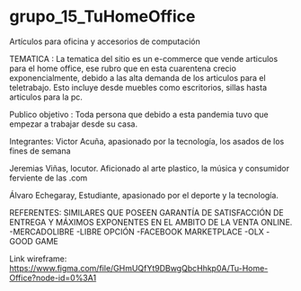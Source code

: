 # grupo_15_TuHomeOffice
Artículos para oficina y accesorios de computación

TEMATICA : La tematica del sitio es un e-commerce que vende articulos para el home office, ese rubro que en esta cuarentena crecio exponencialmente, debido a las alta demanda de los articulos para el teletrabajo.
Esto incluye desde muebles como escritorios, sillas hasta articulos para la pc.

Publico objetivo : Toda persona que debido a esta pandemia tuvo que empezar a trabajar desde su casa.

Integrantes:
Victor Acuña,  apasionado por  la tecnología, los  asados  de los fines de semana

Jeremias Viñas, locutor. Aficionado al arte plastico, la música y consumidor ferviente de las .com

Álvaro Echegaray, Estudiante, apasionado por el deporte y la tecnología.

 REFERENTES: SIMILARES QUE POSEEN GARANTÍA DE SATISFACCIÓN DE ENTREGA Y MÁXIMOS EXPONENTES EN EL AMBITO DE LA VENTA ONLINE.
-MERCADOLIBRE
-LIBRE OPCIÓN
-FACEBOOK MARKETPLACE
-OLX
-GOOD GAME

Link wireframe: https://www.figma.com/file/GHmUQfYt9DBwgQbcHhkp0A/Tu-Home-Office?node-id=0%3A1
